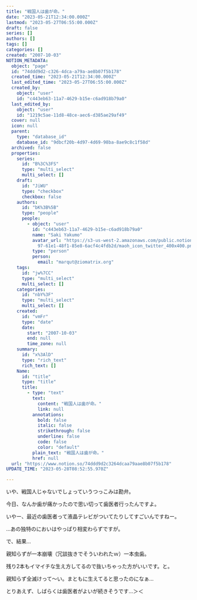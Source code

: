 ```yaml
---
title: "戦国人は歯が命。"
date: "2023-05-21T12:34:00.000Z"
lastmod: "2023-05-27T06:55:00.000Z"
draft: false
series: []
authors: []
tags: []
categories: []
created: "2007-10-03"
NOTION_METADATA:
  object: "page"
  id: "74ddd9d2-c326-4dca-a79a-ae8b07f5b178"
  created_time: "2023-05-21T12:34:00.000Z"
  last_edited_time: "2023-05-27T06:55:00.000Z"
  created_by:
    object: "user"
    id: "c443eb63-11a7-4629-b15e-c6ad918b79a0"
  last_edited_by:
    object: "user"
    id: "1219c5ae-11d8-48ce-aec6-d385ae29af49"
  cover: null
  icon: null
  parent:
    type: "database_id"
    database_id: "9dbcf20b-4d97-4d69-98ba-8ae9c8c1f58d"
  archived: false
  properties:
    series:
      id: "B%3C%3FS"
      type: "multi_select"
      multi_select: []
    draft:
      id: "JiWU"
      type: "checkbox"
      checkbox: false
    authors:
      id: "bK%3B%5B"
      type: "people"
      people:
        - object: "user"
          id: "c443eb63-11a7-4629-b15e-c6ad918b79a0"
          name: "Saki Yakumo"
          avatar_url: "https://s3-us-west-2.amazonaws.com/public.notion-static.com/3ad1c4\
            97-61e1-48f1-85e8-6acf4c4fdb2d/maoh_icon_twitter_400x400.png"
          type: "person"
          person:
            email: "marqut@ziomatrix.org"
    tags:
      id: "jw%7CC"
      type: "multi_select"
      multi_select: []
    categories:
      id: "nbY%3F"
      type: "multi_select"
      multi_select: []
    created:
      id: "vmFr"
      type: "date"
      date:
        start: "2007-10-03"
        end: null
        time_zone: null
    summary:
      id: "x%3AlD"
      type: "rich_text"
      rich_text: []
    Name:
      id: "title"
      type: "title"
      title:
        - type: "text"
          text:
            content: "戦国人は歯が命。"
            link: null
          annotations:
            bold: false
            italic: false
            strikethrough: false
            underline: false
            code: false
            color: "default"
          plain_text: "戦国人は歯が命。"
          href: null
  url: "https://www.notion.so/74ddd9d2c3264dcaa79aae8b07f5b178"
UPDATE_TIME: "2023-05-28T08:52:55.970Z"

---
```

<link rel="stylesheet" href="https://cdn.jsdelivr.net/npm/katex@0.16.2/dist/katex.min.css" integrity="sha384-bYdxxUwYipFNohQlHt0bjN/LCpueqWz13HufFEV1SUatKs1cm4L6fFgCi1jT643X" crossorigin="anonymous">


いや、戦国人じゃないでしょっていうつっこみは勘弁。


今日、なんか歯が痛かったので思い切って歯医者行ったんですよ。


いやー、最近の歯医者って液晶テレビがついてたりしてすごいんですねー。


…あの独特のにおいはやっぱり相変わらずですが。


で、結果…


親知らずが一本崩壊（冗談抜きでそういわれたｗ）一本虫歯。


残り2本もイマイチな生え方してるので抜いちゃった方がいいです。と。


親知らず全滅けって～い。まともに生えてると思ったのになぁ…


とりあえず、しばらくは歯医者がよいが続きそうです…＞＜

